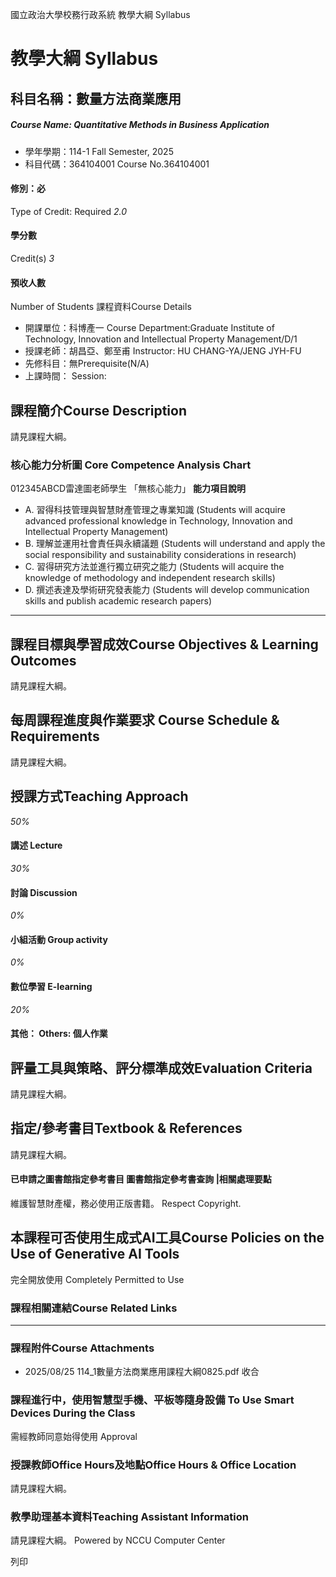 國立政治大學校務行政系統 教學大綱 Syllabus
# 教學大綱 Syllabus
##  科目名稱：數量方法商業應用
#####  Course Name: Quantitative Methods in Business Application
  * 學年學期：114-1 Fall Semester, 2025 
  * 科目代碼：364104001 Course No.364104001


#### 修別：必
Type of Credit: Required 
_2.0_
#### 學分數
Credit(s)
_3_
#### 預收人數
Number of Students
課程資料Course Details
  * 開課單位：科博產一 Course Department:Graduate Institute of Technology, Innovation and Intellectual Property Management/D/1 
  * 授課老師：胡昌亞、鄭至甫 Instructor: HU CHANG-YA/JENG JYH-FU 
  * 先修科目：無Prerequisite(N/A)
  * 上課時間： Session: 


##  課程簡介Course Description
請見課程大綱。
###  核心能力分析圖 Core Competence Analysis Chart
012345ABCD雷達圖老師學生
「無核心能力」 
**能力項目說明**
  * A. 習得科技管理與智慧財產管理之專業知識 (Students will acquire advanced professional knowledge in Technology, Innovation and Intellectual Property Management)
  * B. 理解並運用社會責任與永續議題 (Students will understand and apply the social responsibility and sustainability considerations in research)
  * C. 習得研究方法並進行獨立研究之能力 (Students will acquire the knowledge of methodology and independent research skills)
  * D. 撰述表達及學術研究發表能力 (Students will develop communication skills and publish academic research papers)


* * *
##  課程目標與學習成效Course Objectives & Learning Outcomes 
請見課程大綱。
##  每周課程進度與作業要求 Course Schedule & Requirements
請見課程大綱。
##  授課方式Teaching Approach
_50%_
####  講述 Lecture
_30%_
####  討論 Discussion
_0%_
####  小組活動 Group activity
_0%_
####  數位學習 E-learning
_20%_
####  其他： Others: 個人作業 
##  評量工具與策略、評分標準成效Evaluation Criteria
請見課程大綱。
##  指定/參考書目Textbook & References
請見課程大綱。
####  已申請之圖書館指定參考書目  圖書館指定參考書查詢 |相關處理要點
維護智慧財產權，務必使用正版書籍。 Respect Copyright.
##  本課程可否使用生成式AI工具Course Policies on the Use of Generative AI Tools
完全開放使用 Completely Permitted to Use
###  課程相關連結Course Related Links
* * *
###  課程附件Course Attachments
  * 2025/08/25 114_1數量方法商業應用課程大綱0825.pdf  收合 


###  課程進行中，使用智慧型手機、平板等隨身設備 To Use Smart Devices During the Class
需經教師同意始得使用  Approval
###  授課教師Office Hours及地點Office Hours & Office Location
請見課程大綱。
###  教學助理基本資料Teaching Assistant Information
請見課程大綱。
Powered by NCCU Computer Center
  
列印
